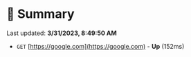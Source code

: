 # 📖 Summary
Last updated: **3/31/2023, 8:49:50 AM**

- `GET` [https://google.com](https://google.com) - **Up** (152ms)
